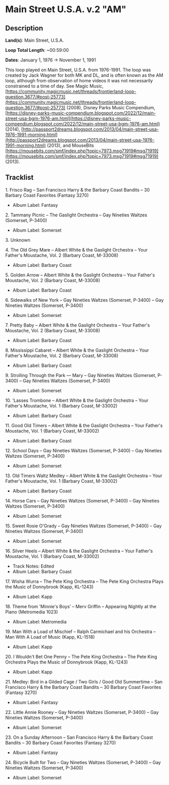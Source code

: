 # Main Street U.S.A. v.2 "AM"

## Description

**Land(s)**: Main Street, U.S.A.

**Loop Total Length**: ~00:59:00

**Dates**: January 1, 1976 → November 1, 1991

This loop played on Main Street, U.S.A. from 1976-1991. The loop was created by Jack Wagner for both MK and DL, and is often known as the AM loop, although from observation of home videos it was not necessarily constrained to a time of day. See Magic Music, [https://community.magicmusic.net/threads/frontierland-loop-question.3677/#post-25773](https://community.magicmusic.net/threads/frontierland-loop-question.3677/#post-25773) (2008), Disney Parks Music Compendium, [https://disney-parks-music-compendium.blogspot.com/2022/12/main-street-usa-bgm-1976-am.html](https://disney-parks-music-compendium.blogspot.com/2022/12/main-street-usa-bgm-1976-am.html) (2014), [http://passport2dreams.blogspot.com/2013/04/main-street-usa-1976-1991-morning.html](http://passport2dreams.blogspot.com/2013/04/main-street-usa-1976-1991-morning.html) (2013), and MouseBits [https://mousebits.com/smf/index.php?topic=7973.msg71919#msg71919](https://mousebits.com/smf/index.php?topic=7973.msg71919#msg71919) (2013).

## Tracklist

1\. Frisco Rag – San Francisco Harry & the Barbary Coast Bandits – 30 Barbary Coast Favorites (Fantasy 3270)

- Album Label: Fantasy

2\. Tammany Picnic – The Gaslight Orchestra – Gay Nineties Waltzes (Somerset, P-3400)

- Album Label: Somerset

3\. Unknown



4\. The Old Grey Mare – Albert White & the Gaslight Orchestra – Your Father's Moustache, Vol. 2 (Barbary Coast, M-33008)

- Album Label: Barbary Coast

5\. Golden Arrow – Albert White & the Gaslight Orchestra – Your Father's Moustache, Vol. 2 (Barbary Coast, M-33008)

- Album Label: Barbary Coast

6\. Sidewalks of New York – Gay Nineties Waltzes (Somerset, P-3400) – Gay Nineties Waltzes (Somerset, P-3400)

- Album Label: Somerset

7\. Pretty Baby – Albert White & the Gaslight Orchestra – Your Father's Moustache, Vol. 2 (Barbary Coast, M-33008)

- Album Label: Barbary Coast

8\. Mississippi Cabaret – Albert White & the Gaslight Orchestra – Your Father's Moustache, Vol. 2 (Barbary Coast, M-33008)

- Album Label: Barbary Coast

9\. Strolling Through the Park — Mary – Gay Nineties Waltzes (Somerset, P-3400) – Gay Nineties Waltzes (Somerset, P-3400)

- Album Label: Somerset

10\. 'Lasses Trombone – Albert White & the Gaslight Orchestra – Your Father's Moustache, Vol. 1 (Barbary Coast, M-33002)

- Album Label: Barbary Coast

11\. Good Old Timers – Albert White & the Gaslight Orchestra – Your Father's Moustache, Vol. 1 (Barbary Coast, M-33002)

- Album Label: Barbary Coast

12\. School Days – Gay Nineties Waltzes (Somerset, P-3400) – Gay Nineties Waltzes (Somerset, P-3400)

- Album Label: Somerset

13\. Old Timers Waltz Medley – Albert White & the Gaslight Orchestra – Your Father's Moustache, Vol. 1 (Barbary Coast, M-33002)

- Album Label: Barbary Coast

14\. Horse Cars – Gay Nineties Waltzes (Somerset, P-3400) – Gay Nineties Waltzes (Somerset, P-3400)

- Album Label: Somerset

15\. Sweet Rosie O'Grady – Gay Nineties Waltzes (Somerset, P-3400) – Gay Nineties Waltzes (Somerset, P-3400)

- Album Label: Somerset

16\. Silver Heels – Albert White & the Gaslight Orchestra – Your Father's Moustache, Vol. 1 (Barbary Coast, M-33002)

- Track Notes: Edited
- Album Label: Barbary Coast

17\. Wisha Wurra – The Pete King Orchestra – The Pete King Orchestra Plays the Music of Donnybrook (Kapp, KL-1243)

- Album Label: Kapp

18\. Theme from 'Minnie's Boys’ – Merv Griffin – Appearing Nightly at the Piano (Metromedia 1023)

- Album Label: Metromedia

19\. Man With a Load of Mischief – Ralph Carmichael and his Orchestra – Man With A Load of Music (Kapp, KL-1518)

- Album Label: Kapp

20\. I Wouldn't Bet One Penny – The Pete King Orchestra – The Pete King Orchestra Plays the Music of Donnybrook (Kapp, KL-1243)

- Album Label: Kapp

21\. Medley: Bird in a Gilded Cage / Two Girls / Good Old Summertime – San Francisco Harry & the Barbary Coast Bandits – 30 Barbary Coast Favorites (Fantasy 3270)

- Album Label: Fantasy

22\. Little Annie Rooney – Gay Nineties Waltzes (Somerset, P-3400) – Gay Nineties Waltzes (Somerset, P-3400)

- Album Label: Somerset

23\. On a Sunday Afternoon – San Francisco Harry & the Barbary Coast Bandits – 30 Barbary Coast Favorites (Fantasy 3270)

- Album Label: Fantasy

24\. Bicycle Built for Two – Gay Nineties Waltzes (Somerset, P-3400) – Gay Nineties Waltzes (Somerset, P-3400)

- Album Label: Somerset
